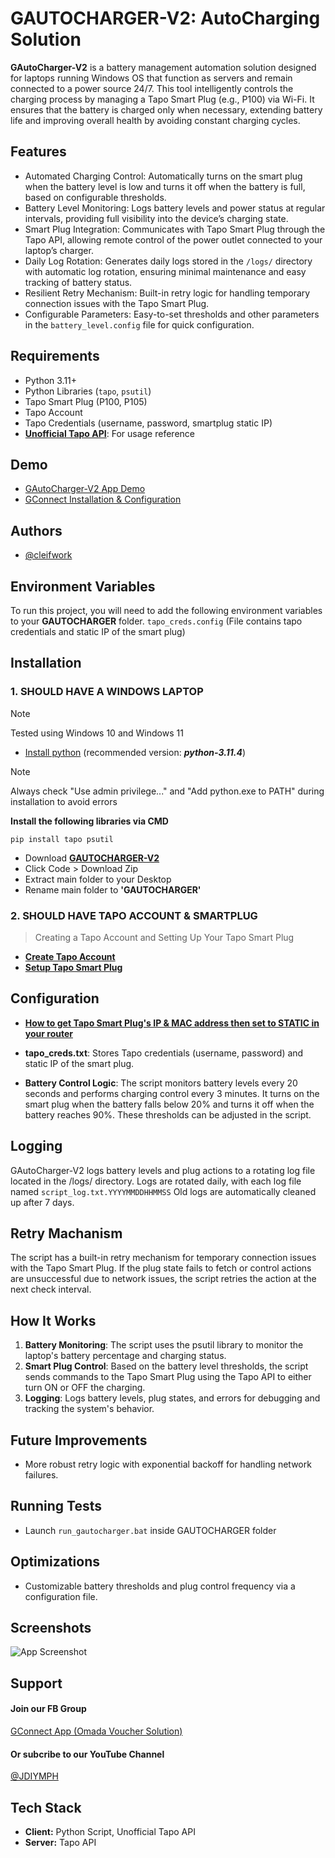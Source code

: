 # GAUTOCHARGER-V2: AutoCharging Solution

**GAutoCharger-V2** is a battery management automation solution designed for laptops running Windows OS that function as servers and remain connected to a power source 24/7. This tool intelligently controls the charging process by managing a Tapo Smart Plug (e.g., P100) via Wi-Fi. It ensures that the battery is charged only when necessary, extending battery life and improving overall health by avoiding constant charging cycles.

## Features
- Automated Charging Control: Automatically turns on the smart plug when the battery level is low and turns it off when the battery is full, based on configurable thresholds.
- Battery Level Monitoring: Logs battery levels and power status at regular intervals, providing full visibility into the device’s charging state.
- Smart Plug Integration: Communicates with Tapo Smart Plug through the Tapo API, allowing remote control of the power outlet connected to your laptop’s charger.
- Daily Log Rotation: Generates daily logs stored in the ```/logs/``` directory with automatic log rotation, ensuring minimal maintenance and easy tracking of battery status.
- Resilient Retry Mechanism: Built-in retry logic for handling temporary connection issues with the Tapo Smart Plug.
- Configurable Parameters: Easy-to-set thresholds and other parameters in the ```battery_level.config``` file for quick configuration.

## Requirements
- Python 3.11+
- Python Libraries (```tapo```, ```psutil```)
- Tapo Smart Plug (P100, P105)
- Tapo Account
- Tapo Credentials (username, password, smartplug static IP)
- **[Unofficial Tapo API](https://github.com/mihai-dinculescu/tapo)**: For usage reference


## Demo
- [GAutoCharger-V2 App Demo](https://www.youtube.com/watch?v=QEfLKXhg03o)
- [GConnect Installation & Configuration](https://www.youtube.com/)

## Authors
- [@cleifwork](https://www.github.com/cleifwork)

## Environment Variables
To run this project, you will need to add the following environment variables to your **GAUTOCHARGER** folder.
`tapo_creds.config` (File contains tapo credentials and static IP of the smart plug)

## Installation

### 1. SHOULD HAVE A WINDOWS LAPTOP
> [!NOTE] 
> Tested using Windows 10 and Windows 11

- [Install python](https://www.python.org/downloads/) (recommended version: _**python-3.11.4**_)
> [!NOTE] 
> Always check "Use admin privilege..." and "Add python.exe to PATH" during installation to avoid errors

**Install the following libraries via CMD**
```
pip install tapo psutil
```

- Download **[GAUTOCHARGER-V2](https://github.com/cleifwork/GAUTOCHARGER)**
- Click Code > Download Zip
- Extract main folder to your Desktop
- Rename main folder to **'GAUTOCHARGER'**

### 2. SHOULD HAVE TAPO ACCOUNT & SMARTPLUG
> Creating a Tapo Account and Setting Up Your Tapo Smart Plug

- **[Create Tapo Account](https://www.youtube.com/watch?v=77Lt1sZykJg)**
- **[Setup Tapo Smart Plug](https://www.youtube.com/watch?v=Mbzdlxxn3cw)**

## Configuration
- **[How to get Tapo Smart Plug's IP & MAC address then set to STATIC in your router](https://www.youtube.com/watch?v=lYJgfnz1bg0)**

- **tapo_creds.txt**: Stores Tapo credentials (username, password) and static IP of the smart plug.
- **Battery Control Logic**: The script monitors battery levels every 20 seconds and performs charging control every 3 minutes. It turns on the smart plug when the battery falls below 20% and turns it off when the battery reaches 90%. These thresholds can be adjusted in the script.

## Logging
GAutoCharger-V2 logs battery levels and plug actions to a rotating log file located in the /logs/ directory. Logs are rotated daily, with each log file named ```script_log.txt.YYYYMMDDHHMMSS``` Old logs are automatically cleaned up after 7 days.

## Retry Machanism
The script has a built-in retry mechanism for temporary connection issues with the Tapo Smart Plug. If the plug state fails to fetch or control actions are unsuccessful due to network issues, the script retries the action at the next check interval.

## How It Works
1. **Battery Monitoring**: The script uses the psutil library to monitor the laptop's battery percentage and charging status.
2. **Smart Plug Control**: Based on the battery level thresholds, the script sends commands to the Tapo Smart Plug using the Tapo API to either turn ON or OFF the charging.
3. **Logging**: Logs battery levels, plug states, and errors for debugging and tracking the system's behavior.

## Future Improvements
- More robust retry logic with exponential backoff for handling network failures.

## Running Tests
- Launch ```run_gautocharger.bat``` inside GAUTOCHARGER folder

## Optimizations
- Customizable battery thresholds and plug control frequency via a configuration file.

## Screenshots
![App Screenshot](https://drive.google.com/uc?export=view&id=1Vro6VWORnAFdjA1cgl-9VerqrLVbPYu7)

## Support

#### Join our FB Group
[GConnect App (Omada Voucher Solution)](https://www.facebook.com/groups/1776872022780742) 
  
#### Or subcribe to our YouTube Channel
[@JDIYMPH](https://www.youtube.com/channel/UC9O3ezuyjS7C6V7-ZAHCQrA)

## Tech Stack
- **Client:** Python Script, Unofficial Tapo API
- **Server:** Tapo API

